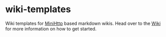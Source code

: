 wiki-templates
==============

Wiki templates for [MiniHttp](https://github.com/lord-executor/MiniHttp) based markdown wikis. Head over to the [Wiki](https://github.com/lord-executor/wiki-templates/wiki) for more information on how to get started.
